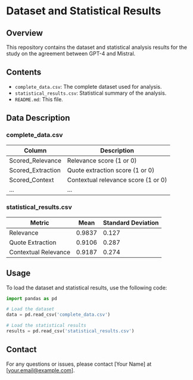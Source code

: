 
# Dataset and Statistical Results

## Overview

This repository contains the dataset and statistical analysis results for the study on the agreement between GPT-4 and Mistral.

## Contents

- `complete_data.csv`: The complete dataset used for analysis.
- `statistical_results.csv`: Statistical summary of the analysis.
- `README.md`: This file.

## Data Description

### complete_data.csv

| Column                | Description                           |
|-----------------------|---------------------------------------|
| Scored_Relevance      | Relevance score (1 or 0)              |
| Scored_Extraction     | Quote extraction score (1 or 0)       |
| Scored_Context        | Contextual relevance score (1 or 0)   |
| ...                   | ...                                   |

### statistical_results.csv

| Metric                | Mean    | Standard Deviation |
|-----------------------|---------|--------------------|
| Relevance             | 0.9837  | 0.127              |
| Quote Extraction      | 0.9106  | 0.287              |
| Contextual Relevance  | 0.9187  | 0.274              |

## Usage

To load the dataset and statistical results, use the following code:

```python
import pandas as pd

# Load the dataset
data = pd.read_csv('complete_data.csv')

# Load the statistical results
results = pd.read_csv('statistical_results.csv')
```

## Contact

For any questions or issues, please contact [Your Name] at [your.email@example.com].

